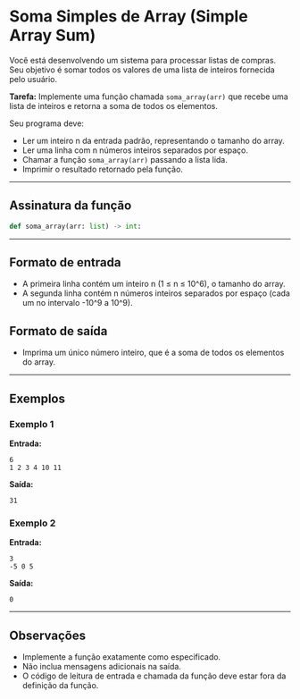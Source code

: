 # Soma Simples de Array (Simple Array Sum)

Você está desenvolvendo um sistema para processar listas de compras. Seu objetivo é somar todos os valores de uma lista de inteiros fornecida pelo usuário.

**Tarefa:**
Implemente uma função chamada `soma_array(arr)` que recebe uma lista de inteiros e retorna a soma de todos os elementos.

Seu programa deve:
- Ler um inteiro n da entrada padrão, representando o tamanho do array.
- Ler uma linha com n números inteiros separados por espaço.
- Chamar a função `soma_array(arr)` passando a lista lida.
- Imprimir o resultado retornado pela função.

---

## Assinatura da função
```python
def soma_array(arr: list) -> int:
```

---

## Formato de entrada
- A primeira linha contém um inteiro n (1 ≤ n ≤ 10^6), o tamanho do array.
- A segunda linha contém n números inteiros separados por espaço (cada um no intervalo -10^9 a 10^9).

## Formato de saída
- Imprima um único número inteiro, que é a soma de todos os elementos do array.

---

## Exemplos

### Exemplo 1
**Entrada:**
```
6
1 2 3 4 10 11
```
**Saída:**
```
31
```

### Exemplo 2
**Entrada:**
```
3
-5 0 5
```
**Saída:**
```
0
```

---

## Observações
- Implemente a função exatamente como especificado.
- Não inclua mensagens adicionais na saída.
- O código de leitura de entrada e chamada da função deve estar fora da definição da função. 